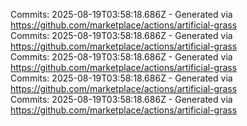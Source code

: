 Commits: 2025-08-19T03:58:18.686Z - Generated via https://github.com/marketplace/actions/artificial-grass
<br>
Commits: 2025-08-19T03:58:18.686Z - Generated via https://github.com/marketplace/actions/artificial-grass
<br>
Commits: 2025-08-19T03:58:18.686Z - Generated via https://github.com/marketplace/actions/artificial-grass
<br>
Commits: 2025-08-19T03:58:18.686Z - Generated via https://github.com/marketplace/actions/artificial-grass
<br>
Commits: 2025-08-19T03:58:18.686Z - Generated via https://github.com/marketplace/actions/artificial-grass
<br>

